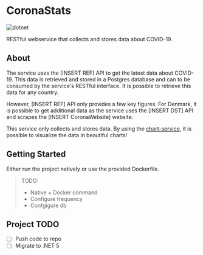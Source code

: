 # CoronaStats
![dotnet](https://img.shields.io/badge/asp--net--core-3.1-blue)

RESTful webservice that collects and stores data about COVID-19. 

## About

The service uses the [INSERT REF] API to get the latest data about COVID-19. This data is retrieved and stored in a Postgres database and can to be consumed by the service's RESTful interface. It is possible to retrieve this data for any country. 

However, [INSERT REF] API only provides a few key figures. For Denmark, it is possible to get additional data as the service uses the [INSERT DST] API and scrapes the [INSERT CoronaWebsite] website. 

This service only collects and stores data. By using the [chart-service](https://github.com/roedebaron/chart-service), it is possible to visualize the data in beautiful charts! 

## Getting Started

Either run the project natively or use the provided Dockerfile.

> TODO: 
> - Native + Docker command
> - Configure frequency
> - Confgigure db

## Project TODO
- [ ] Push code to repo
- [ ] Migrate to .NET 5
